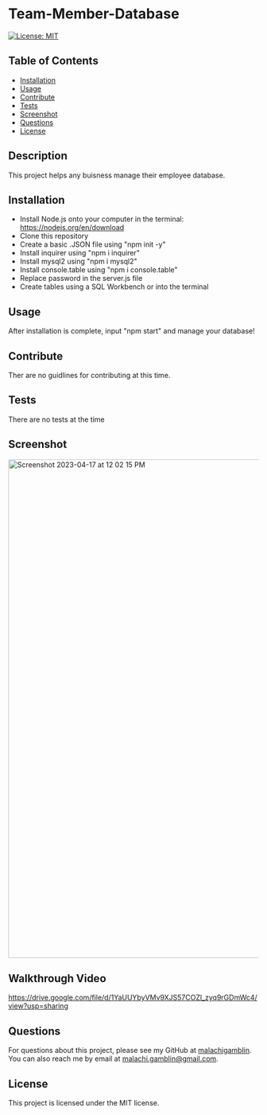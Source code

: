 # Team-Member-Database

[![License: MIT](https://img.shields.io/badge/License-MIT-yellow.svg)](https://opensource.org/licenses/MIT)

## Table of Contents

- [Installation](#installation)
- [Usage](#usage)
- [Contribute](#contribute)
- [Tests](#tests)
- [Screenshot](#screenshot)
- [Questions](#questions)
- [License](#license)

## Description

This project helps any buisness manage their employee database.

## Installation

- Install Node.js onto your computer in the terminal: https://nodejs.org/en/download
- Clone this repository
- Create a basic .JSON file using "npm init -y"
- Install inquirer using "npm i inquirer"
- Install mysql2 using "npm i mysql2"
- Install console.table using "npm i console.table"
- Replace password in the server.js file
- Create tables using a SQL Workbench or into the terminal

## Usage

After installation is complete, input "npm start" and manage your database!

## Contribute

Ther are no guidlines for contributing at this time.

## Tests

There are no tests at the time

## Screenshot

<img width="1002" alt="Screenshot 2023-04-17 at 12 02 15 PM" src="https://user-images.githubusercontent.com/118701306/232543973-9c8a9b8c-7a55-4c3a-ae6d-b86608c2b2ac.png">

## Walkthrough Video

https://drive.google.com/file/d/1YaUUYbyVMv9XJS57COZl_zyq9rGDmWc4/view?usp=sharing 

## Questions

For questions about this project, please see my GitHub at [malachigamblin](https://github.com/malachigamblin/).
You can also reach me by email at malachi.gamblin@gmail.com.

## License

This project is licensed under the MIT license.
